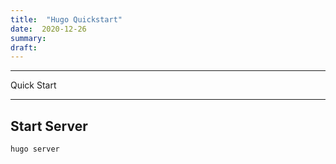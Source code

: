 ```yaml
---
title:  "Hugo Quickstart"
date:  2020-12-26 
summary:    
draft:  
---
```


- - - -
Quick Start
- - - - 

## Start Server
```
hugo server
```